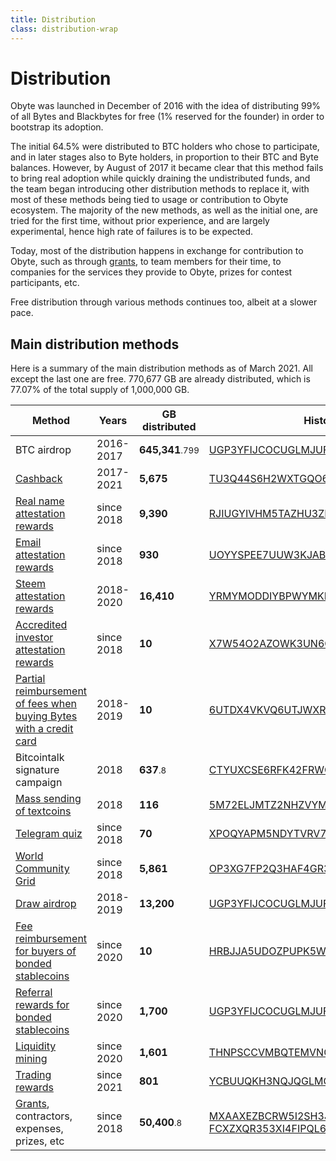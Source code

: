 ```yaml
---
title: Distribution
class: distribution-wrap
---
```


# Distribution

<div class="sub-block">
    Obyte was launched in December of 2016 with the idea of distributing 99% of all Bytes and Blackbytes for free (1% reserved for the founder) in order to bootstrap its adoption.
</div>
<div class="sub-text-block">
    <p>
        The initial 64.5% were distributed to BTC holders who chose to participate, and in later stages also to Byte holders, in proportion to their BTC and Byte balances. However, by August of 2017 it became clear that this method fails to bring real adoption while quickly draining the undistributed funds, and the team began introducing other distribution methods to replace it, with most of these methods being tied to usage or contribution to Obyte ecosystem. The majority of the new methods, as well as the initial one, are tried for the first time, without prior experience, and are largely experimental, hence high rate of failures is to be expected.
    </p>
</div>

Today, most of the distribution happens in exchange for contribution to Obyte, such as through [grants](/grants), to team members for their time, to companies for the services they provide to Obyte, prizes for contest participants, etc.

Free distribution through various methods continues too, albeit at a slower pace.

<div class="distribution-block">
    <div class="info-block">
        <h2>Main distribution methods</h2>
        <p>Here is a summary of the main distribution methods as of March 2021. All except the last one are free. 770,677 GB are already distributed, which is 77.07% of the total supply of 1,000,000 GB.</p>
    </div>
    <table>
    <thead>
    <tr>
        <th>Method</th>
        <th>Years</th>
        <th>GB distributed</th>
        <th>History</th>
    </tr>
    </thead>
    <tbody>
    <tr>
        <td>BTC airdrop</td>
        <td>2016-2017</td>
        <td><b>645,341</b><small>.799</small></td>
        <td><a target="_blank" rel="noopener" href="https://explorer.obyte.org/#UGP3YFIJCOCUGLMJUFKLXLNYNO4S7PT6">UGP3YFIJCOCUGLMJUFKLXLNYNO4S7PT6</a></td>
    </tr>
    <tr>
        <td><a target="_blank" rel="noopener" href="https://medium.com/obyte/byteball-cashback-program-9c717b8d3173">Cashback</a></td>    
        <td>2017-2021</td>    
        <td><b>5,675</b></td>    
        <td><a target="_blank" rel="noopener" href="https://explorer.obyte.org/#TU3Q44S6H2WXTGQO6BZAGWFKKJCF7Q3W">TU3Q44S6H2WXTGQO6BZAGWFKKJCF7Q3W</a></td>    
    </tr>
    <tr>
        <td><a target="_blank" rel="noopener" href="https://medium.com/obyte/bringing-identity-to-crypto-b35964feee8e">Real name attestation rewards</a></td>
        <td>since 2018</td>
        <td><b>9,390</b></td>
        <td><a target="_blank" rel="noopener" href="https://explorer.obyte.org/#RJIUGYIVHM5TAZHU3ZPNTNZL5JF4JUTN">RJIUGYIVHM5TAZHU3ZPNTNZL5JF4JUTN</a></td>
    </tr>
    <tr>
        <td><a target="_blank" rel="noopener" href="https://medium.com/obyte/distribution-to-verified-emails-and-sending-cryptocurrency-to-email-episode-ii-cb955fe19d7e">Email attestation rewards</a></td>
        <td>since 2018</td>
        <td><b>930</b></td>
        <td><a target="_blank" rel="noopener" href="https://explorer.obyte.org/#UOYYSPEE7UUW3KJAB5F4Y4AWMYMDDB4Y">UOYYSPEE7UUW3KJAB5F4Y4AWMYMDDB4Y</a></td>
    </tr>
    <tr>
        <td><a target="_blank" rel="noopener" href="https://medium.com/obyte/introducing-a-bridge-between-byteball-and-steem-and-an-airdrop-548d7958b9e9">Steem attestation rewards</a></td>
        <td>2018-2020</td>
        <td><b>16,410</b></td>
        <td><a target="_blank" rel="noopener" href="https://explorer.obyte.org/#YRMYMODDIYBPWYMKFF6HIPDTDVHLDXSF">YRMYMODDIYBPWYMKFF6HIPDTDVHLDXSF</a></td>
    </tr>
    <tr>
        <td><a target="_blank" rel="noopener" href="https://medium.com/obyte/attestation-of-accredited-investors-d4a8dabf683b">Accredited investor attestation rewards</a></td>
        <td>since 2018</td>
        <td><b>10</b></td>
        <td><a target="_blank" rel="noopener" href="https://explorer.obyte.org/#X7W54O2AZOWK3UN6CJG2TKZ67I2R5DOF">X7W54O2AZOWK3UN6CJG2TKZ67I2R5DOF</a></td>
    </tr>
    <tr>
        <td><a target="_blank" rel="noopener" href="https://medium.com/obyte/buying-bytes-with-visa-or-mastercard-d8ee2d1a2b07">Partial reimbursement of fees when buying Bytes with a credit card</a></td>
        <td>2018-2019</td>
        <td><b>10</b></td>
        <td><a target="_blank" rel="noopener" href="https://explorer.obyte.org/#6UTDX4VKVQ6UTJWXR4PCWQ42XKBG3BX5">6UTDX4VKVQ6UTJWXR4PCWQ42XKBG3BX5</a></td>
    </tr>
    <tr>
        <td>Bitcointalk signature campaign</td>
        <td>2018</td>
        <td><b>637</b><small>.8</small></td>
        <td><a target="_blank" rel="noopener" href="https://explorer.obyte.org/#CTYUXCSE6RFK42FRWOYEK62TSRQ4PQ7R">CTYUXCSE6RFK42FRWOYEK62TSRQ4PQ7R</a></td>
    </tr>
    <tr>
        <td><a target="_blank" rel="noopener" href="https://medium.com/obyte-help/using-mailchimp-to-mass-send-payments-as-textcoins-5c1db06342e3">Mass sending of textcoins</a></td>
        <td>2018</td>
        <td><b>116</b></td>
        <td><a target="_blank" rel="noopener" href="https://explorer.obyte.org/#5M72ELJMTZ2NHZVYMZ4CDJSKJO2QXIPK">5M72ELJMTZ2NHZVYMZ4CDJSKJO2QXIPK</a></td>
    </tr>
    <tr>
        <td><a target="_blank" rel="noopener" href="https://medium.com/obyte/money-for-knowledge-distribution-via-telegram-quiz-bot-2dd400e22997">Telegram quiz</a></td>
        <td>since 2018</td>
        <td><b>70</b></td>
        <td><a target="_blank" rel="noopener" href="https://explorer.obyte.org/#XPOQYAPM5NDYTVRV763C2G557GMKRZXL">XPOQYAPM5NDYTVRV763C2G557GMKRZXL</a></td>
    </tr>
    <tr>
        <td><a href="/distribution/world-community-grid">World Community Grid</a></td>
        <td>since 2018</td>
        <td><b>5,861</b></td>
        <td><a target="_blank" rel="noopener" href="https://explorer.obyte.org/#OP3XG7FP2Q3HAF4GR33YCFI7BHLAZMFW">OP3XG7FP2Q3HAF4GR33YCFI7BHLAZMFW</a></td>
    </tr>
    <tr>
        <td><a target="_blank" rel="noopener" href="https://medium.com/obyte/weekly-draw-for-the-byteball-community-f464ae731c88">Draw airdrop</a></td>
        <td>2018-2019</td>
        <td><b>13,200</b></td>
        <td><a target="_blank" rel="noopener" href="https://explorer.obyte.org/#UGP3YFIJCOCUGLMJUFKLXLNYNO4S7PT6">UGP3YFIJCOCUGLMJUFKLXLNYNO4S7PT6</a></td>
    </tr>
    <tr>
        <td><a target="_blank" rel="noopener" href="https://medium.com/obyte/distribution-to-buyers-of-bonded-stablecoins-4854b4570a03">Fee reimbursement for buyers of bonded stablecoins</a></td>
        <td>since 2020</td>
        <td><b>10</b></td>
        <td><a target="_blank" rel="noopener" href="https://explorer.obyte.org/#HRBJJA5UDOZPUPK5WGUDOJWYCISK4BD5">HRBJJA5UDOZPUPK5WGUDOJWYCISK4BD5</a></td>
    </tr>
    <tr>
        <td><a target="_blank" rel="noopener" href="https://medium.com/obyte/introducing-referral-program-for-bonded-stablecoins-b5455f189c1c">Referral rewards for bonded stablecoins</a></td>
        <td>since 2020</td>
        <td><b>1,700</b></td>
        <td><a target="_blank" rel="noopener" href="https://explorer.obyte.org/#UGP3YFIJCOCUGLMJUFKLXLNYNO4S7PT6">UGP3YFIJCOCUGLMJUFKLXLNYNO4S7PT6</a></td>
    </tr>
    <tr>
        <td><a target="_blank" rel="noopener" href="https://medium.com/obyte/liquidity-mining-8cce2bf3722e">Liquidity mining</a></td>
        <td>since 2020</td>
        <td><b>1,601</b></td>
        <td><a target="_blank" rel="noopener" href="https://explorer.obyte.org/#THNPSCCVMBQTEMVNGL33PNOIZXJ26C2N">THNPSCCVMBQTEMVNGL33PNOIZXJ26C2N</a></td>
    </tr>
    <tr>
        <td><a target="_blank" rel="noopener" href="https://trade.obyte.org">Trading rewards</a></td>
        <td>since 2021</td>
        <td><b>801</b></td>
        <td><a target="_blank" rel="noopener" href="https://explorer.obyte.org/#YCBUUQKH3NQJQGLMOSYG4LSRXGA27BZM">YCBUUQKH3NQJQGLMOSYG4LSRXGA27BZM</a></td>
    </tr>
    <tr>
        <td><a href="/grants">Grants</a>, contractors, expenses, prizes, etc</td>
        <td>since 2018</td>
        <td><b>50,400</b><small>.8</small></td>
        <td>
            <a target="_blank" rel="noopener" href="https://explorer.obyte.org/#MXAAXEZBCRW5I2SH3JQQIQKVY2XS3D66">MXAAXEZBCRW5I2SH3JQQIQKVY2XS3D66</a> <br>
            <a target="_blank" rel="noopener" href="https://explorer.obyte.org/#FCXZXQR353XI4FIPQL6U4G2EQJL4CCU2">FCXZXQR353XI4FIPQL6U4G2EQJL4CCU2</a>
        </td>
    </tr>
    </tbody>
    </table>
</div>
